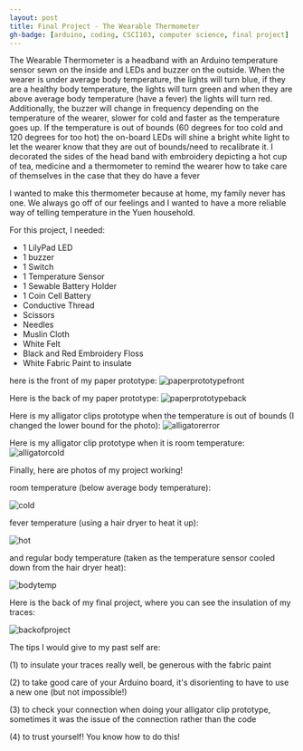 ```yaml
---
layout: post
title: Final Project - The Wearable Thermometer 
gh-badge: [arduino, coding, CSCI103, computer science, final project]
---
```


The Wearable Thermometer is a headband with an Arduino temperature sensor sewn on the inside and LEDs and buzzer on the outside. When the wearer is under average body temperature, the lights will turn blue, if they are a healthy body temperature, the lights will turn green and when they are above average body temperature (have a fever) the lights will turn red. Additionally, the buzzer will change in frequency depending on the temperature of the wearer, slower for cold and faster as the temperature goes up. If the temperature is out of bounds (60 degrees for too cold and 120 degrees for too hot) the on-board LEDs will shine a bright white light to let the wearer know that they are out of bounds/need to recalibrate it. I decorated the sides of the head band with embroidery depicting a hot cup of tea, medicine and a thermometer to remind the wearer how to take care of themselves in the case that they do have a fever 

I wanted to make this thermometer because at home, my family never has one. We always go off of our feelings and I wanted to have a more reliable way of telling temperature in the Yuen household. 

For this project, I needed:
* 1 LilyPad LED 
* 1 buzzer
* 1 Switch 
* 1 Temperature Sensor 
* 1 Sewable Battery Holder 
* 1 Coin Cell Battery 
* Conductive Thread 
* Scissors
* Needles 
* Muslin Cloth 
* White Felt 
* Black and Red Embroidery Floss 
* White Fabric Paint to insulate 

here is the front of my paper prototype: 
![paperprototypefront](https://caprixrwy2.github.io/img/paperprototypewithbatt.jpg)

Here is the back of my paper prototype: 
![paperprototypeback](https://caprixrwy2.github.io/img/paperprototype-back.jpg)

Here is my alligator clips prototype when the temperature is out of bounds (I changed the lower bound for the photo): 
![alligatorerror](https://caprixrwy2.github.io/img/alligator-error.jpg)

Here is my alligator clip prototype when it is room temperature:
![alligatorcold](https://caprixrwy2.github.io/img/alligatorcold.jpg)

Finally, here are photos of my project working! 

room temperature (below average body temperature):

![cold](https://caprixrwy2.github.io/img/cold.jpg)

fever temperature (using a hair dryer to heat it up):

![hot](https://caprixrwy2.github.io/img/fever.jpg)

and regular body temperature (taken as the temperature sensor cooled down from the hair dryer heat):

![bodytemp](https://caprixrwy2.github.io/img/regulartemp.jpg)

Here is the back of my final project, where you can see the insulation of my traces: 

![backofproject](https://caprixrwy2.github.io/img/projectback.jpg)

The tips I would give to my past self are: 

(1) to insulate your traces really well, be generous with the fabric paint

(2) to take good care of your Arduino board, it's disorienting to have to use a new one (but not impossible!) 

(3) to check your connection when doing your alligator clip prototype, sometimes it was the issue of the connection rather than the code 

(4) to trust yourself! You know how to do this! 

